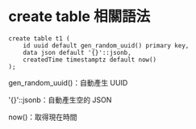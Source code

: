 # create table 相關語法

```
create table t1 (
    id uuid default gen_random_uuid() primary key,
    data json default '{}'::jsonb,
    createdTime timestamptz default now()
);
```

gen\_random\_uuid\(\)：自動產生 UUID

'{}'::jsonb：自動產生空的 JSON

now()：取得現在時間
